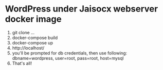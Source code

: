 # WordPress under Jaisocx webserver docker image

1. git clone ...
2. docker-compose build
3. docker-compose up
4. http://localhost/
5. you'll be prompted for db credentials, then use following: dbname=wordpress, user=root, pass=root, host=mysql 
4. That's all!

